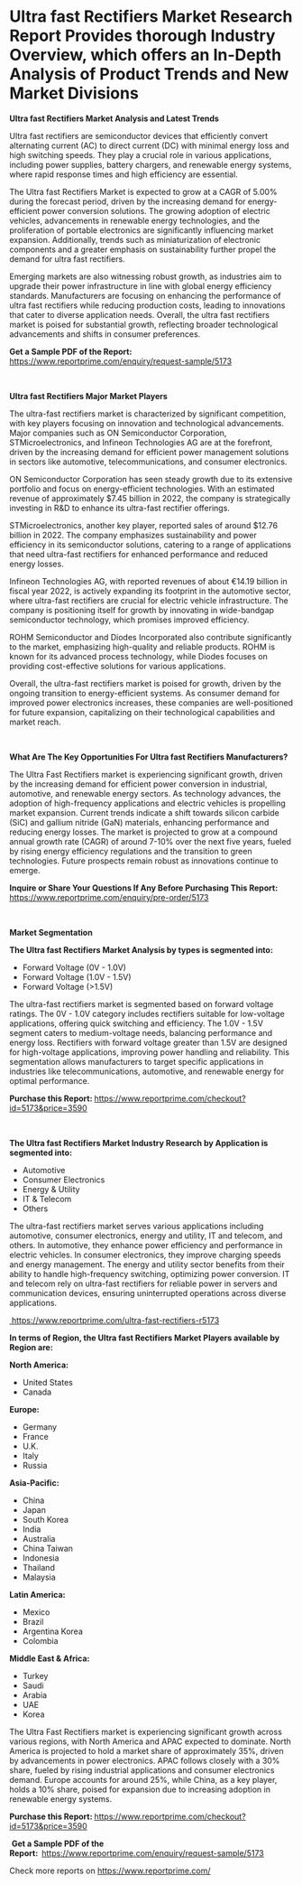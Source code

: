 <p><h1>Ultra fast Rectifiers Market Research Report Provides thorough Industry Overview, which offers an In-Depth Analysis of Product Trends and New Market Divisions</h1></p><p><strong>Ultra fast Rectifiers Market Analysis and Latest Trends</strong></p>
<p><p>Ultra fast rectifiers are semiconductor devices that efficiently convert alternating current (AC) to direct current (DC) with minimal energy loss and high switching speeds. They play a crucial role in various applications, including power supplies, battery chargers, and renewable energy systems, where rapid response times and high efficiency are essential. </p><p>The Ultra fast Rectifiers Market is expected to grow at a CAGR of 5.00% during the forecast period, driven by the increasing demand for energy-efficient power conversion solutions. The growing adoption of electric vehicles, advancements in renewable energy technologies, and the proliferation of portable electronics are significantly influencing market expansion. Additionally, trends such as miniaturization of electronic components and a greater emphasis on sustainability further propel the demand for ultra fast rectifiers. </p><p>Emerging markets are also witnessing robust growth, as industries aim to upgrade their power infrastructure in line with global energy efficiency standards. Manufacturers are focusing on enhancing the performance of ultra fast rectifiers while reducing production costs, leading to innovations that cater to diverse application needs. Overall, the ultra fast rectifiers market is poised for substantial growth, reflecting broader technological advancements and shifts in consumer preferences.</p></p>
<p><strong>Get a Sample PDF of the Report:&nbsp;</strong> <a href="https://www.reportprime.com/enquiry/request-sample/5173?utm_campaign=3016&utm_medium=2&utm_source=Github&utm_content=ia&utm_term=19032025&utm_id=ultra-fast-rectifiers">https://www.reportprime.com/enquiry/request-sample/5173</a></p>
<p>&nbsp;</p>
<p><strong>Ultra fast Rectifiers Major Market Players</strong></p>
<p><p>The ultra-fast rectifiers market is characterized by significant competition, with key players focusing on innovation and technological advancements. Major companies such as ON Semiconductor Corporation, STMicroelectronics, and Infineon Technologies AG are at the forefront, driven by the increasing demand for efficient power management solutions in sectors like automotive, telecommunications, and consumer electronics.</p><p>ON Semiconductor Corporation has seen steady growth due to its extensive portfolio and focus on energy-efficient technologies. With an estimated revenue of approximately $7.45 billion in 2022, the company is strategically investing in R&D to enhance its ultra-fast rectifier offerings.</p><p>STMicroelectronics, another key player, reported sales of around $12.76 billion in 2022. The company emphasizes sustainability and power efficiency in its semiconductor solutions, catering to a range of applications that need ultra-fast rectifiers for enhanced performance and reduced energy losses.</p><p>Infineon Technologies AG, with reported revenues of about €14.19 billion in fiscal year 2022, is actively expanding its footprint in the automotive sector, where ultra-fast rectifiers are crucial for electric vehicle infrastructure. The company is positioning itself for growth by innovating in wide-bandgap semiconductor technology, which promises improved efficiency.</p><p>ROHM Semiconductor and Diodes Incorporated also contribute significantly to the market, emphasizing high-quality and reliable products. ROHM is known for its advanced process technology, while Diodes focuses on providing cost-effective solutions for various applications.</p><p>Overall, the ultra-fast rectifiers market is poised for growth, driven by the ongoing transition to energy-efficient systems. As consumer demand for improved power electronics increases, these companies are well-positioned for future expansion, capitalizing on their technological capabilities and market reach.</p></p>
<p>&nbsp;</p>
<p><strong>What Are The Key Opportunities For Ultra fast Rectifiers Manufacturers?</strong></p>
<p><p>The Ultra Fast Rectifiers market is experiencing significant growth, driven by the increasing demand for efficient power conversion in industrial, automotive, and renewable energy sectors. As technology advances, the adoption of high-frequency applications and electric vehicles is propelling market expansion. Current trends indicate a shift towards silicon carbide (SiC) and gallium nitride (GaN) materials, enhancing performance and reducing energy losses. The market is projected to grow at a compound annual growth rate (CAGR) of around 7-10% over the next five years, fueled by rising energy efficiency regulations and the transition to green technologies. Future prospects remain robust as innovations continue to emerge.</p></p>
<p><strong>Inquire or Share Your Questions If Any Before Purchasing This Report:</strong> <a href="https://www.reportprime.com/enquiry/pre-order/5173?utm_campaign=3016&utm_medium=2&utm_source=Github&utm_content=ia&utm_term=19032025&utm_id=ultra-fast-rectifiers">https://www.reportprime.com/enquiry/pre-order/5173</a></p>
<p>&nbsp;</p>
<p><strong>Market Segmentation</strong></p>
<p><strong>The Ultra fast Rectifiers Market Analysis by types is segmented into:</strong></p>
<p><ul><li>Forward Voltage (0V - 1.0V)</li><li>Forward Voltage (1.0V - 1.5V)</li><li>Forward Voltage (>1.5V)</li></ul></p>
<p><p>The ultra-fast rectifiers market is segmented based on forward voltage ratings. The 0V - 1.0V category includes rectifiers suitable for low-voltage applications, offering quick switching and efficiency. The 1.0V - 1.5V segment caters to medium-voltage needs, balancing performance and energy loss. Rectifiers with forward voltage greater than 1.5V are designed for high-voltage applications, improving power handling and reliability. This segmentation allows manufacturers to target specific applications in industries like telecommunications, automotive, and renewable energy for optimal performance.</p></p>
<p><strong>Purchase this Report:&nbsp;</strong><a href="https://www.reportprime.com/checkout?id=5173&price=3590&utm_campaign=3016&utm_medium=2&utm_source=Github&utm_content=ia&utm_term=19032025&utm_id=ultra-fast-rectifiers">https://www.reportprime.com/checkout?id=5173&price=3590</a></p>
<p>&nbsp;</p>
<p><strong>The Ultra fast Rectifiers Market Industry Research by Application is segmented into:</strong></p>
<p><ul><li>Automotive</li><li>Consumer Electronics</li><li>Energy & Utility</li><li>IT & Telecom</li><li>Others</li></ul></p>
<p><p>The ultra-fast rectifiers market serves various applications including automotive, consumer electronics, energy and utility, IT and telecom, and others. In automotive, they enhance power efficiency and performance in electric vehicles. In consumer electronics, they improve charging speeds and energy management. The energy and utility sector benefits from their ability to handle high-frequency switching, optimizing power conversion. IT and telecom rely on ultra-fast rectifiers for reliable power in servers and communication devices, ensuring uninterrupted operations across diverse applications.</p></p>
<p><a href="https://www.reportprime.com/ultra-fast-rectifiers-r5173?utm_campaign=3016&utm_medium=2&utm_source=Github&utm_content=ia&utm_term=19032025&utm_id=ultra-fast-rectifiers">&nbsp;https://www.reportprime.com/ultra-fast-rectifiers-r5173</a></p>
<p><strong>In terms of Region, the Ultra fast Rectifiers Market Players available by Region are:</strong></p>
<p>
    <p> <strong> North America: </strong>
        <ul>
            <li>United States</li>
            <li>Canada</li>
        </ul>
        </p> 
    <p> <strong> Europe: </strong>
        <ul>
            <li>Germany</li>
            <li>France</li>
            <li>U.K.</li>
            <li>Italy</li>
            <li>Russia</li>
        </ul>
        </p> 
    <p> <strong> Asia-Pacific: </strong>
        <ul>
            <li>China</li>
            <li>Japan</li>
            <li>South Korea</li>
            <li>India</li>
            <li>Australia</li>
            <li>China Taiwan</li>
            <li>Indonesia</li>
            <li>Thailand</li>
            <li>Malaysia</li>
        </ul>
        </p> 
    <p> <strong> Latin America: </strong>
        <ul>
            <li>Mexico</li>
            <li>Brazil</li>
            <li>Argentina Korea</li>
            <li>Colombia</li>
        </ul>
        </p> 
    <p> <strong> Middle East & Africa: </strong>
        <ul>
            <li>Turkey</li>
            <li>Saudi</li>
            <li>Arabia</li>
            <li>UAE</li>
            <li>Korea</li>
        </ul>
    </p>
    </p>
<p><p>The Ultra Fast Rectifiers market is experiencing significant growth across various regions, with North America and APAC expected to dominate. North America is projected to hold a market share of approximately 35%, driven by advancements in power electronics. APAC follows closely with a 30% share, fueled by rising industrial applications and consumer electronics demand. Europe accounts for around 25%, while China, as a key player, holds a 10% share, poised for expansion due to increasing adoption in renewable energy systems.</p></p>
<p><strong>Purchase this Report: </strong><a href="https://www.reportprime.com/checkout?id=5173&price=3590&utm_campaign=3016&utm_medium=2&utm_source=Github&utm_content=ia&utm_term=19032025&utm_id=ultra-fast-rectifiers">https://www.reportprime.com/checkout?id=5173&price=3590</a></p>
<p>&nbsp;<strong>Get a Sample PDF of the Report:&nbsp;&nbsp;</strong><a href="https://www.reportprime.com/enquiry/request-sample/5173?utm_campaign=3016&utm_medium=2&utm_source=Github&utm_content=ia&utm_term=19032025&utm_id=ultra-fast-rectifiers">https://www.reportprime.com/enquiry/request-sample/5173</a></p>
<p><strong></strong></p>
<p>Check more reports on <a href="https://www.reportprime.com/?utm_campaign=3016&utm_medium=2&utm_source=Github&utm_content=ia&utm_term=19032025&utm_id=ultra-fast-rectifiers">https://www.reportprime.com/</a></p>